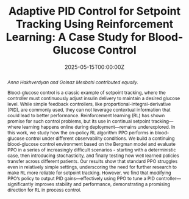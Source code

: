 ---
title: 'Adaptive PID Control for Setpoint Tracking Using Reinforcement Learning: A Case Study for Blood-Glucose Control'

# Authors
# If you created a profile for a user (e.g. the default `admin` user), write the username (folder name) here
# and it will be replaced with their full name and linked to their profile.
authors:
  - anna
  - Golnaz Mesbahi
  - Martha White


date: '2025-05-15T00:00:00Z'
doi: ''

# Publication type.
# Legend: 0 = Uncategorized; 1 = Conference paper; 2 = Journal article;
# 3 = Preprint / Working Paper; 4 = Report; 5 = Book; 6 = Book section;
# 7 = Thesis; 8 = Patent
publication_types: ['Workshop']

# Publication name and optional abbreviated publication name.
publication: RLC 2025 Workshop on Practical Insights into Reinforcement Learning for Real Systems
publication_short: In *RLC'25 RL4RS Workshop*

abstract: | 
  *Anna Hakhverdyan and Golnaz Mesbahi contributed equally.*

  Blood-glucose control is a classic example of setpoint tracking, where the controller must continuously adjust insulin delivery to maintain a desired glucose level. While simple feedback controllers, like proportional-integral-derivative (PID), are commonly used, they can not leverage contextual information that could lead to better performance. Reinforcement learning (RL) has shown promise for such control problems, but its use in continual setpoint tracking—where learning happens online during deployment—remains underexplored. In this work, we study how the on-policy RL algorithm PPO performs in blood-glucose control under different observability conditions. 
  We build a continuing blood-glucose control environment based on the Bergman model and evaluate PPO in a series of increasingly difficult scenarios - starting with a deterministic case, then introducing stochasticity, and finally testing how well learned policies transfer across different patients. Our results show that standard PPO struggles even in relatively simple settings, underscoring the need for further research to make RL more reliable for setpoint tracking. However, we find that modifying PPO’s policy to output PID gains—effectively using PPO to tune a PID controller—significantly improves stability and performance, demonstrating a promising direction for RL in process control.

tags: [Bloog-glucose control, PID tuning, Online reinforcement learning]

# Display this page in the Featured widget?
featured: false

# Custom links (uncomment lines below)
# links:
# - name: Custom Link
#   url: http://example.org

url_pdf: 'https://openreview.net/pdf?id=RzhCmF5oI0'
url_code: 'https://github.com/anna-ssi/bg-rlpid'


# Featured image
# To use, add an image named `featured.jpg/png` to your page's folder.
image:
  caption: ''
  focal_point: ''
  preview_only: false

---